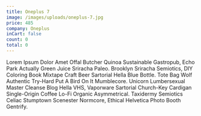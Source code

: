```yaml
---
title: Oneplus 7
image: /images/uploads/oneplus-7.jpg
price: 485
company: Oneplus
inCart: false
count: 0
total: 0
---
```

Lorem Ipsum Dolor Amet Offal Butcher Quinoa Sustainable Gastropub, Echo Park Actually Green Juice Sriracha Paleo. Brooklyn Sriracha Semiotics, DIY Coloring Book Mixtape Craft Beer Sartorial Hella Blue Bottle. Tote Bag Wolf Authentic Try-Hard Put A Bird On It Mumblecore. Unicorn Lumbersexual Master Cleanse Blog Hella VHS, Vaporware Sartorial Church-Key Cardigan Single-Origin Coffee Lo-Fi Organic Asymmetrical. Taxidermy Semiotics Celiac Stumptown Scenester Normcore, Ethical Helvetica Photo Booth Gentrify.